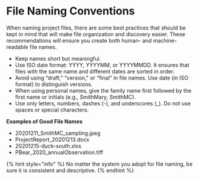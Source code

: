 # File Naming Conventions

When naming project files, there are some best practices that should be kept in mind that will make file organization and discovery easier. These recommendations will ensure you create both human- and machine-readable file names.

* Keep names short but meaningful.
* Use ISO date format: YYYY, YYYYMM, or YYYYMMDD. It ensures that files with the same name and different dates are sorted in order.
* Avoid using “draft," “version," or “final” in file names. Use date (in ISO format) to distinguish versions.
* When using personal names, give the family name first followed by the first name or initials (e.g., SmithMary, SmithMC).
* Use only letters, numbers, dashes (-), and underscores (\_). Do not use spaces or special characters.

**Examples of Good File Names**

* 20201211\_SmithMC\_sampling.jpeg &#x20;
* ProjectReport\_20201213.docx
* 20201215-duck-south.xlxs
* PBear\_2020\_annualObservation.tiff

{% hint style="info" %}
No matter the system you adopt for file naming, be sure it is consistent and descriptive.
{% endhint %}
